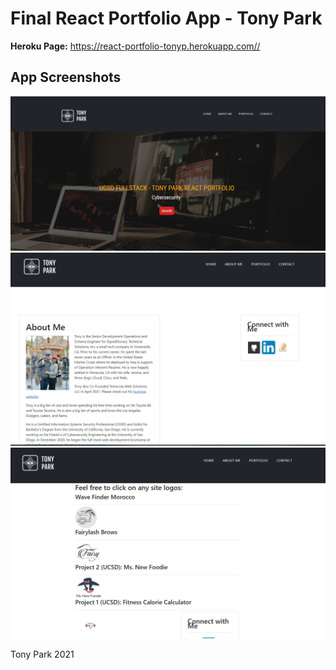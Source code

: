 # Final React Portfolio App - Tony Park

**Heroku Page:** https://react-portfolio-tonyp.herokuapp.com//

## App Screenshots

![Screenshot1](./src/components/assets/images/screenshot1.JPG)
![Screenshot2](./src/components/assets/images/screenshot2.JPG)
![Screenshot3](./src/components/assets/images/screenshot3.JPG)

Tony Park 2021
